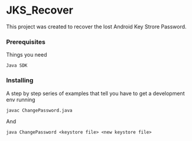 # JKS_Recover

This project was created to recover the lost Android Key Strore Password.

### Prerequisites

Things you need

```
Java SDK
```

### Installing

A step by step series of examples that tell you have to get a development env running


```
javac ChangePassword.java
```

And

```
java ChangePassword <keystore file> <new keystore file>
```

